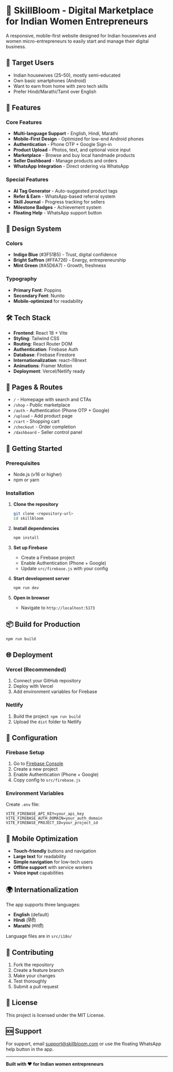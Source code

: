 # 🌸 SkillBloom - Digital Marketplace for Indian Women Entrepreneurs

A responsive, mobile-first website designed for Indian housewives and women micro-entrepreneurs to easily start and manage their digital business.

## 🎯 Target Users
- Indian housewives (25–50), mostly semi-educated
- Own basic smartphones (Android)
- Want to earn from home with zero tech skills
- Prefer Hindi/Marathi/Tamil over English

## 🚀 Features

### Core Features
- **Multi-language Support** - English, Hindi, Marathi
- **Mobile-First Design** - Optimized for low-end Android phones
- **Authentication** - Phone OTP + Google Sign-in
- **Product Upload** - Photos, text, and optional voice input
- **Marketplace** - Browse and buy local handmade products
- **Seller Dashboard** - Manage products and orders
- **WhatsApp Integration** - Direct ordering via WhatsApp

### Special Features
- **AI Tag Generator** - Auto-suggested product tags
- **Refer & Earn** - WhatsApp-based referral system
- **Skill Journal** - Progress tracking for sellers
- **Milestone Badges** - Achievement system
- **Floating Help** - WhatsApp support button

## 🎨 Design System

### Colors
- **Indigo Blue** (#3F51B5) - Trust, digital confidence
- **Bright Saffron** (#FFA726) - Energy, entrepreneurship
- **Mint Green** (#A5D6A7) - Growth, freshness

### Typography
- **Primary Font**: Poppins
- **Secondary Font**: Nunito
- **Mobile-optimized** for readability

## 🛠 Tech Stack

- **Frontend**: React 18 + Vite
- **Styling**: Tailwind CSS
- **Routing**: React Router DOM
- **Authentication**: Firebase Auth
- **Database**: Firebase Firestore
- **Internationalization**: react-i18next
- **Animations**: Framer Motion
- **Deployment**: Vercel/Netlify ready

## 📱 Pages & Routes

- `/` - Homepage with search and CTAs
- `/shop` - Public marketplace
- `/auth` - Authentication (Phone OTP + Google)
- `/upload` - Add product page
- `/cart` - Shopping cart
- `/checkout` - Order completion
- `/dashboard` - Seller control panel

## 🚀 Getting Started

### Prerequisites
- Node.js (v16 or higher)
- npm or yarn

### Installation

1. **Clone the repository**
   ```bash
   git clone <repository-url>
   cd skillbloom
   ```

2. **Install dependencies**
   ```bash
   npm install
   ```

3. **Set up Firebase**
   - Create a Firebase project
   - Enable Authentication (Phone + Google)
   - Update `src/firebase.js` with your config

4. **Start development server**
   ```bash
   npm run dev
   ```

5. **Open in browser**
   - Navigate to `http://localhost:5173`

## 📦 Build for Production

```bash
npm run build
```

## 🌐 Deployment

### Vercel (Recommended)
1. Connect your GitHub repository
2. Deploy with Vercel
3. Add environment variables for Firebase

### Netlify
1. Build the project: `npm run build`
2. Upload the `dist` folder to Netlify

## 🔧 Configuration

### Firebase Setup
1. Go to [Firebase Console](https://console.firebase.google.com/)
2. Create a new project
3. Enable Authentication (Phone + Google)
4. Copy config to `src/firebase.js`

### Environment Variables
Create `.env` file:
```
VITE_FIREBASE_API_KEY=your_api_key
VITE_FIREBASE_AUTH_DOMAIN=your_auth_domain
VITE_FIREBASE_PROJECT_ID=your_project_id
```

## 📱 Mobile Optimization

- **Touch-friendly** buttons and navigation
- **Large text** for readability
- **Simple navigation** for low-tech users
- **Offline support** with service workers
- **Voice input** capabilities

## 🌍 Internationalization

The app supports three languages:
- **English** (default)
- **Hindi** (हिंदी)
- **Marathi** (मराठी)

Language files are in `src/i18n/`

## 🤝 Contributing

1. Fork the repository
2. Create a feature branch
3. Make your changes
4. Test thoroughly
5. Submit a pull request

## 📄 License

This project is licensed under the MIT License.

## 🆘 Support

For support, email support@skillbloom.com or use the floating WhatsApp help button in the app.

---

**Built with ❤️ for Indian women entrepreneurs**
